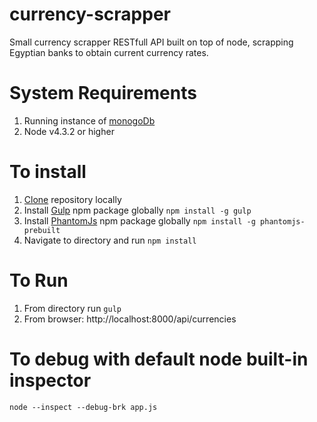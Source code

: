# currency-scrapper
Small currency scrapper RESTfull API built on top of node, scrapping Egyptian banks to obtain current currency rates.

# System Requirements
1. Running instance of [monogoDb](https://www.mongodb.com/)
2. Node v4.3.2 or higher

# To install

1. [Clone](https://github.com/shahboura/currency-scrapper.git) repository locally
2. Install [Gulp](https://www.npmjs.com/package/gulp) npm package globally
    `npm install -g gulp`
3. Install [PhantomJs](https://www.npmjs.com/package/phantomjs-prebuilt) npm package globally
    `npm install -g phantomjs-prebuilt`
4. Navigate to directory and run `npm install`

# To Run
1. From directory run `gulp`
2. From browser: http://localhost:8000/api/currencies

# To debug with default node built-in inspector
    node --inspect --debug-brk app.js
